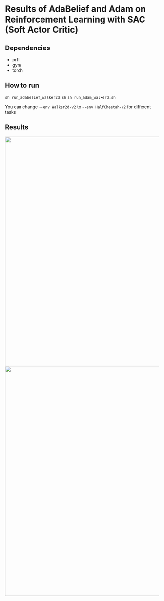 # Results of AdaBelief and Adam on Reinforcement Learning with SAC (Soft Actor Critic)

## Dependencies
* prfl
* gym
* torch

## How to run
```sh run_adabelief_walker2d.sh```
```sh run_adam_walkerd.sh```

You can change ```--env Walker2d-v2``` to ```--env HalfCheetah-v2``` for different tasks

## Results
<img src="HalfCheetach.png" width=750>
<img src="walker2d.png" width=750>
